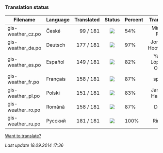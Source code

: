 ### **Translation status**

Filename | Language | Translated | Status | Percent | Translator
| ------------- | ------------- | ------------: | :-----------: | :------------- | :-------------: |
| gis-weather_cz.po| České | 99 / 181 | ![](https://dl.dropboxusercontent.com/u/99404329/bars/54.png) | 54% | Miroslav Fótyi |
| gis-weather_de.po| Deutsch | 177 / 181 | ![](https://dl.dropboxusercontent.com/u/99404329/bars/97.png) | 97% | Jonathan Hooverman |
| gis-weather_es.po| Español | 149 / 181 | ![](https://dl.dropboxusercontent.com/u/99404329/bars/82.png) | 82% | Yasser López de Olmos |
| gis-weather_fr.po| Français | 158 / 181 | ![](https://dl.dropboxusercontent.com/u/99404329/bars/87.png) | 87% | spyder |
| gis-weather_pl.po| Polski | 151 / 181 | ![](https://dl.dropboxusercontent.com/u/99404329/bars/83.png) | 83% | Jarosław Harasiuk |
| gis-weather_ro.po| Română | 158 / 181 | ![](https://dl.dropboxusercontent.com/u/99404329/bars/87.png) | 87% | Daniel |
| gis-weather_ru.po| Русский | 181 / 181 | ![](https://dl.dropboxusercontent.com/u/99404329/bars/100.png) | 100% | RingOV |

[Want to translate?](https://github.com/RingOV/gis-weather/wiki/Want-to-translate%3F)

_Last update 18.09.2014 17:36_
